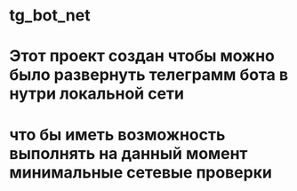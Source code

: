 # tg_bot_net

# Этот проект создан чтобы можно было развернуть телеграмм бота в нутри локальной сети
# что бы иметь возможность выполнять на данный момент минимальные сетевые проверки

